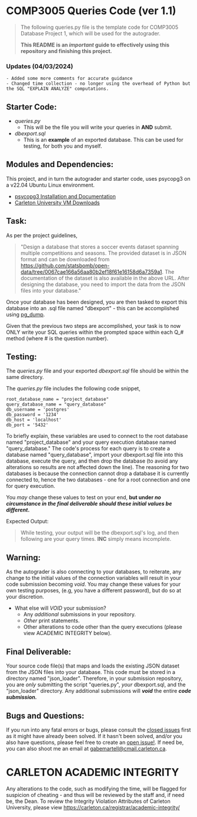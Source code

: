 # COMP3005 Queries Code (ver 1.1)
> The following queries.py file is the template code for COMP3005 Database Project 1, which will be used for the autograder.
>
> **This README is an _important_ guide to effectively using this repository and finishing this project.**

### Updates (04/03/2024)
```Ver 1.0 -> Ver 1.1
- Added some more comments for accurate guidance
- Changed time collection - no longer using the overhead of Python but the SQL "EXPLAIN ANALYZE" computations.
```
## Starter Code:
- _queries.py_
  - This will be the file you will write your queries in **AND** submit.
- _dbexport.sql_
  - This is an **example** of an exported database. This can be used for testing, for both you and myself.

## Modules and Dependencies:
This project, and in turn the autograder and starter code, uses psycopg3 on a v22.04 Ubuntu Linux environment. 
- [psycopg3 Installation and Documentation](https://www.psycopg.org/psycopg3/docs/)
- [Carleton University VM Downloads](https://carleton.ca/scs/tech-support/virtual-machines/)

## Task:
As per the project guidelines,
>"Design a database that stores a soccer events dataset spanning multiple competitions and seasons. The provided
dataset is in JSON format and can be downloaded from https://github.com/statsbomb/open-data/tree/0067cae166a56aa80b2ef18f61e16158d6a7359a1. The documentation of the dataset is also available in the
above URL. After designing the database, you need to import the data from the JSON files into your database."

Once your database has been designed, you are then tasked to export this database into an .sql file named "dbexport" - this can be accomplished using [pg_dump](https://www.postgresql.org/docs/current/app-pgdump.html).

Given that the previous two steps are accomplished, your task is to now ONLY write your SQL queries within the prompted space within each Q_# method (where # is the question number).

## Testing:
The _queries.py_ file and your exported _dbexport.sql_ file should be within the same directory.

The _queries.py_ file includes the following code snippet,
```
root_database_name = "project_database"
query_database_name = "query_database"
db_username = 'postgres'
db_password = '1234'
db_host = 'localhost'
db_port = '5432'
```
To briefly explain, these variables are used to connect to the root database named "project_database" and your query execution database named "query_database."
The code's process for each query is to create a database named "query_database", import your dbexport.sql file into this database, execute the query, and then drop the database (to avoid any alterations so results are not affected down the line).
The reasoning for two databases is because the connection cannot drop a database it is currently connected to, hence the two databases - one for a root connection and one for query execution.

You _may_ change these values to test on your end, **but under _no circumstance in the final deliverable should these initial values be different_.**

Expected Output:
> While testing, your output will be the dbexport.sql's log, and then following are your query times.
> **INC** simply means incomplete.

## Warning:
As the autograder is also connecting to your databases, to reiterate, any change to the initial values of the connection variables will result in your code submission becoming _void_. You may change these values for your own testing purposes, (e.g, you have a different password), but do so at your discretion.
  - What else will _VOID_ your submission?
    - Any _additional_ submissions in your repository.
    - _Other_ print statements.
    - Other alterations to code other than the query executions (please view ACADEMIC INTEGRITY below).
      
## Final Deliverable:
Your source code file(s) that maps and loads the existing JSON dataset from the JSON files into your database. This code must be stored in a directory named "json_loader".
Therefore, in your submission repository, you are _only_ submitting the script "queries.py", *your* dbexport.sql, and the "json_loader" directory.
Any additional submissions will ***void*** the entire ***code submission.***

## Bugs and Questions:
If you run into any fatal errors or bugs, please consult the [closed issues](https://github.com/gabrielmartell/COMP3005-Project-Template/issues?q=is%3Aissue+is%3Aclosed) first as it might have already been solved.
If it hasn't been solved, and/or you also have questions, please feel free to create an [open issue!](https://github.com/gabrielmartell/COMP3305-Project-Template/issues). If need be, you can also shoot me an email at gabemartell@cmail.carleton.ca.

# CARLETON ACADEMIC INTEGRITY
Any alterations to the code, such as modifying the time, will be flagged for suspicion of cheating - and thus will be reviewed by the staff and, if need be, the Dean.
To review the Integrity Violation Attributes of Carleton University, please view https://carleton.ca/registrar/academic-integrity/ 
